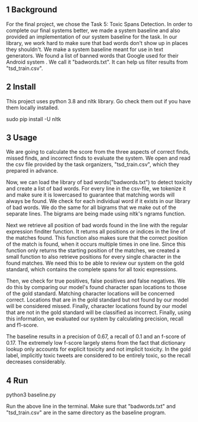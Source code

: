 ## 1	Background

For the final project, we chose the Task 5: Toxic Spans Detection. In order to complete our final systems better, we made a system baseline and also provided an implementation of our system baseline for the task. In our library, we work hard to make sure that bad words don't show up in places they shouldn't. We make a system baseline meant for use in text generators. We found a list of banned words that Google used for their Android system . We call it "badwords.txt". It can help us filter results from "tsd_train.csv".

## 2	Install

This project uses python 3.8 and nltk library. Go check them out if you have them locally installed.

sudo pip install -U nltk

## 3	Usage

We are going to calculate the score from the three aspects of correct finds, missed finds, and incorrect finds to evaluate the system. We open and read the csv file provided by the task organizers, "tsd_train.csv", which they prepared in advance.

Now, we can load the library of bad words("badwords.txt") to detect toxicity and create a list of bad words. For every line in the csv-file, we tokenize it and make sure it is lowercased to guarantee that matching words will always be found. We check for each individual word if it exists in our library of bad words. We do the same for all bigrams that we make out of the separate lines. The bigrams are being made using nltk's ngrams function.

Next we retrieve all position of bad words found in the line with the regular expression 
finditer function. It returns all positions or indices in the line of the matches found. This 
function also makes sure that the correct position of the match is found, when it occurs multiple times in one line. Since this function only returns the starting position of the matches, we created a small function to also retrieve positions for every single character in the found matches. We need this to be able to review our system on the gold standard, which contains the complete spans for all toxic expressions.

Then, we check for true positives, false positives and false negatives. We do this by comparing our model's found character span locations to those of the gold standard. Matching character locations will be concerned correct. Locations that are in the gold standard but not found by our model will be considered missed. Finally, character locations found by our model that are not in the gold standard will be classified as incorrect. Finally, using this information, we evaluated our system by calculating precision, recall and f1-score.

The baseline results in a precision of 0.67, a recall of 0.1 and an f-score of 0.17. The extremely low f-score largely stems from the fact that dictionary lookup only accounts for explicit toxicity and not implicit toxicity. In the gold label, implicitly toxic tweets are considered to be entirely toxic, so the recall decreases considerably.

## 4	Run

python3 baseline.py

Run the above line in the terminal. Make sure that "badwords.txt" and "tsd_train.csv" are in the same directory as the baseline program.
